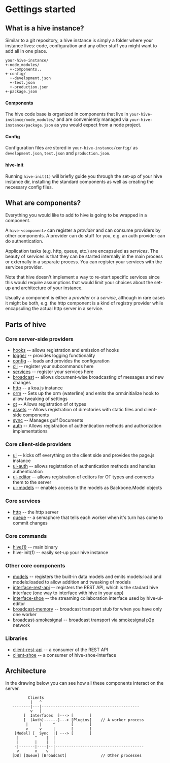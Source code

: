 # Gettings started

## What is a hive instance?
Similar to a git repository, a hive instance is simply a folder where your instance lives:
code, configuration and any other stuff you might want to add all in one place.

```
your-hive-instance/
+-node_modules/
  +-components..
+-config/
  +-development.json
  +-test.json
  +-production.json
+-package.json
```

#### Components
The hive code base is organized in components that live in `your-hive-instance/node_modules/` and
are conveniently managed via `your-hive-instance/package.json` as you would expect from a node project.

#### Config
Configuration files are stored in `your-hive-instance/config/` as `development.json`, `test.json` and `production.json`.

#### hive-init
Running `hive-init(1)` will briefly guide you through the set-up of your hive instance dir, installing
the standard components as well as creating the necessary config files.


## What are components?
Everything you would like to add to hive is going to be wrapped in a component.

A `hive-<component>` can register a *provider* and can consume providers by other components.
A provider can do stuff for you, e.g. an auth provider can do authentication.

Application tasks (e.g. http, queue, etc.) are encapsuled as *services*.
The beauty of services is that they can be started internally in the main
process or externally in a separate process. You can register your services with
the services provider.

Note that hive doesn't implement a way to re-start specific services since this
would require assumptions that would limit your choices about the set-up and
architecture of your instance.

Usually a component is either a *provider* or a *service*, although in rare cases it might be both, e.g. the http component is a kind of registry provider
while encapsuling the actual http server in a service.

## Parts of hive

### Core server-side providers
 * [hooks](https://github.com/hivejs/hive-hooks) -- allows registration and emission of hooks
 * [logger](https://github.com/hivejs/hive-logger) -- provides logging functionality
 * [config](https://github.com/hivejs/hive-config) -- loads and provides the configuration
 * [cli](https://github.com/hivejs/hive-cli) -- register your subcommands here
 * [services](https://github.com/hivejs/hive-services) -- register your services here
 * [broadcast](https://github.com/hivejs/hive-broadcast) -- allows document-wise broadcasting of messages and new changes
 * [http](https://github.com/hivejs/hive-http) -- a koa.js instance
 * [orm](https://github.com/hivejs/hive-orm) -- Sets up the orm (waterline) and emits the orm:initialize hook to allow tweaking of settings
 * [ot](https://github.com/hivejs/hive-ot) -- Allows registration of ot types
 * [assets](https://github.com/hivejs/hive-assets) -- Allows registration of directories with static files and client-side components
 * [sync](https://github.com/hivejs/hive-sync) -- Manages gulf Documents
 * [auth](https://github.com/hivejs/hive-auth) -- Allows registration of authentication methods and authorization implementations

### Core client-side providers
 * [ui](https://github.com/hivejs/hive-ui) -- kicks off everything on the client side and provides the page.js instance
 * [ui-auth](https://github.com/hivejs/hive-ui-auth) -- allows registration of authentication methods and handles authentication
 * [ui-editor](https://github.com/hivejs/hive-ui-editor) -- allows registration of editors for OT types and connects them to the server
 * [ui-models](https://github.com/hivejs/hive-ui-models) -- enables access to the models as Backbone.Model objects

### Core services
 * [http](https://github.com/hivejs/hive-http) -- the http server
 * [queue](https://github.com/hivejs/hive-queue) -- a semaphore that tells each worker when it's turn has come to commit changes

### Core commands
 * [hive(1)](https://github.com/hivejs/hive) -- main binary
 * hive-init(1) -- easily set-up your hive instance

### Other core components
 * [models](https://github.com/hivejs/hive-models) -- registers the built-in data models and emits models:load and models:loaded to allow addition and tweaking of models
 * [interface-rest-api](https://github.com/hivejs/hive-interface-rest-api) -- registers the REST API, which is the stadard hive interface (one way to interface with hive in your app)
 * [interface-shoe](https://github.com/hivejs/hive-interface-shoe) -- the streaming collaboration interface used by hive-ui-editor
 * [broadcast-memory](https://github.com/hivejs/hive-broadcast-memory) -- broadcast transport stub for when you have only one worker
 * [broadcast-smokesignal](https://github.com/hivejs/hive-broadcast-smokesignal) -- broadcast transport via [smokesignal](https://github.com/marcelklehr/smokesignal) p2p network

### Libraries
 * [client-rest-api](https://github.com/hivejs/hive-client-rest-api) -- a consumer of the REST API
 * [client-shoe](https://github.com/hivejs/hive-client-shoe) -- a consumer of hive-shoe-interface

## Architecture
In the drawing below you can see how all these components interact on the server.
```
          Clients
           |   ^
   --------|---|-------------------------------------------
           v   |
        [  Interfaces  ]---> [       ]
        [  (Auth)------]---> [Plugins]    // A worker process
         |     |     ^       [       ]
         v     v     |       [       ]
    [Model] [  Sync  |] ---> [       ]
     |       ^    |  |
     |       |    |  |
    -|-------|----|--|---------------------------------------
     v       v    v  |
   [DB] [Queue] [Broadcast]               // Other processes

```

